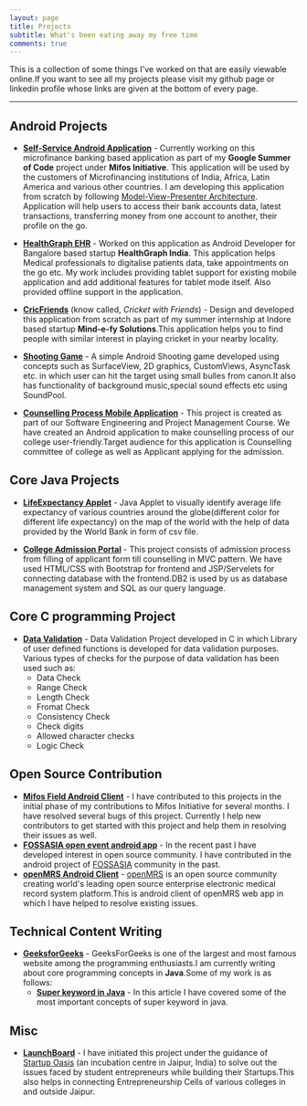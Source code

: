 ```yaml
---
layout: page
title: Projects
subtitle: What's been eating away my free time
comments: true
---
```


This is a collection of some things I've worked on that are easily viewable online.If you want to see all my projects please visit my github page or linkedin profile whose links are given at the bottom of every page.

---

## Android Projects
- **[Self-Service Android Application](https://github.com/openMF/self-service-app)** - Currently working on this  microfinance banking based application as part of my **Google Summer of Code** project under **Mifos Initiative**. This application will be used by the customers of Microfinancing institutions of India, Africa, Latin America and various other countries. I am developing this application from scratch by following [Model-View-Presenter Architecture](https://en.wikipedia.org/wiki/Model%E2%80%93view%E2%80%93presenter). Application will help users to access their bank accounts data, latest transactions, transferring money from one account to another, their profile on the go.

 - **[HealthGraph EHR](https://play.google.com/store/apps/details?id=in.healthgraph.healthgraphehr)** - Worked on this application as Android Developer for Bangalore based startup **HealthGraph India**. This application helps Medical professionals to digitalise patients data, take appointments on the go etc. My work includes providing tablet support for existing mobile application and add additional features for tablet mode itself. Also provided offline support in the application.

 - **[CricFriends](https://play.google.com/store/apps/details?id=com.mindefy.cricfrnds.app&hl=en)** (know called, *Cricket with Friends*) - Design and developed this application from scratch as part of my summer internship at Indore based startup **Mind-e-fy  Solutions**.This application helps you to find people with similar interest in playing cricket in your nearby locality.

 - **[Shooting Game](https://github.com/vjs3/ShootingGame_Updated)** - A simple Android Shooting game developed using concepts such as SurfaceView, 2D graphics, CustomViews, AsyncTask etc. in which user can hit the target using small bulles from canon.It also has functionality of background music,special sound effects etc using SoundPool.

 - **[Counselling Process Mobile Application](https://github.com/vjs3/UG_Admission)**  - This project is created as part of our Software Engineering and Project Management Course. We have created an Android application to make counselling process of our college user-friendly.Target audience for this application is Counselling committee of college as well as Applicant applying for the admission.

## Core Java Projects
 - **[LifeExpectancy Applet](https://github.com/vjs3/LifeExpectancy)** - Java Applet to visually identify average life expectancy of various countries around the globe(different color for different life expectancy) on the map of the world with the help of data provided by the World Bank in form of csv file.

 - **[College Admission Portal](https://github.com/vjs3/College-Admission-Portal)** - This project consists of admission process from filling of applicant form till counselling in MVC pattern. We have used HTML/CSS with Bootstrap for frontend and JSP/Servelets for connecting database with the frontend.DB2 is used by us as database management system and SQL as our query language.

## Core C programming Project 
- **[Data Validation](https://github.com/vjs3/Data-Validation)** - Data Validation Project developed in C in which Library of user defined functions is developed for data validation purposes. Various types of checks for the purpose of data validation has been used such as: <br>
  - Data Check<br>
  - Range Check<br>
  - Length Check<br>
  - Fromat Check<br>
  - Consistency Check<br>
  - Check digits<br>
  - Allowed character checks<br>
  - Logic Check<br>

## Open Source Contribution
- **[Mifos Field Android Client](https://github.com/openMF/android-client)** - I have contributed to this projects in the initial phase of my contributions to Mifos Initiative for several months. I have resolved several bugs of this project. Currently I help new contributors to get started with this project and help them in resolving their issues as well.
- **[FOSSASIA open event android app](https://github.com/fossasia/open-event-android)** - In the recent past I have developed interest in open source community. I have contributed in the android project of [FOSSASIA](https://github.com/fossasia/open-event-android) community in the past.
- **[openMRS Android Client](https://github.com/openmrs/openmrs-contrib-android-client)** - [openMRS](http://openmrs.org/) is an open source community creating world's leading open source enterprise electronic medical record system platform.This is android client of openMRS web app in which I have helped to resolve existing issues. 

## Technical Content Writing
- **[GeeksforGeeks](https://geeksforgeeks.org)** - GeeksForGeeks is one of the largest and most famous website among the programming enthusiasts.I am currently writing about core programming concepts in **Java**.Some of my work is as follows:<br>
  - **[Super keyword in Java](https://geeksquiz.com/super-keyword)** - In this article I have covered some of the most important concepts of super keyword in java.

## Misc
- **[LaunchBoard]()** - I have initiated this project under the guidance of [Startup Oasis](http://www.startupoasis.in/) (an incubation centre in Jaipur, India) to solve out the issues faced by student entrepreneurs while building their Startups.This also helps in connecting Entrepreneurship Cells of various colleges in and outside Jaipur.
